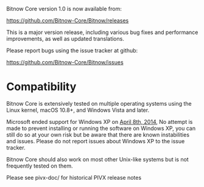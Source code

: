 Bitnow Core version 1.0 is now available from:

  <https://github.com/Bitnow-Core/Bitnow/releases>

This is a major version release, including various bug fixes and
performance improvements, as well as updated translations.

Please report bugs using the issue tracker at github:

  <https://github.com/Bitnow-Core/Bitnow/issues>

Compatibility
==============

Bitnow Core is extensively tested on multiple operating systems using
the Linux kernel, macOS 10.8+, and Windows Vista and later.

Microsoft ended support for Windows XP on [April 8th, 2014](https://www.microsoft.com/en-us/WindowsForBusiness/end-of-xp-support),
No attempt is made to prevent installing or running the software on Windows XP, you
can still do so at your own risk but be aware that there are known instabilities and issues.
Please do not report issues about Windows XP to the issue tracker.

Bitnow Core should also work on most other Unix-like systems but is not
frequently tested on them.


Please see pivx-doc/ for historical PIVX release notes
